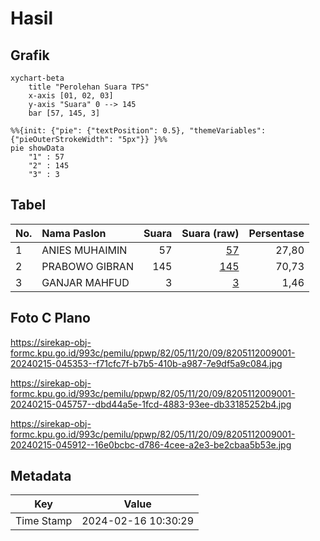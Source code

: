 # Hasil

## Grafik

```mermaid
xychart-beta
    title "Perolehan Suara TPS"
    x-axis [01, 02, 03]
    y-axis "Suara" 0 --> 145
    bar [57, 145, 3]
```

```mermaid
%%{init: {"pie": {"textPosition": 0.5}, "themeVariables": {"pieOuterStrokeWidth": "5px"}} }%%
pie showData
    "1" : 57
    "2" : 145
    "3" : 3
```

## Tabel

| No. | Nama Paslon    | Suara | Suara (raw) | Persentase |
|:--- |:-------------- | -----:| -----------:| ----------:|
| 1   | ANIES MUHAIMIN | 57    | [57][p-1]   | 27,80      |
| 2   | PRABOWO GIBRAN | 145   | [145][p-2]  | 70,73      |
| 3   | GANJAR MAHFUD  | 3     | [3][p-3]    | 1,46       |


[p-1]: https://github.com/gigit-pemilu/pemilu-2024-82-maluku-utara/blob/main/pilpres/hitung-suara/sub/82-maluku-utara/sub/05-kepulauan-sula/sub/11-mangoli-tengah/sub/2009-jere/sub/001-tps/sub/paslon-1.txt
[p-2]: https://github.com/gigit-pemilu/pemilu-2024-82-maluku-utara/blob/main/pilpres/hitung-suara/sub/82-maluku-utara/sub/05-kepulauan-sula/sub/11-mangoli-tengah/sub/2009-jere/sub/001-tps/sub/paslon-2.txt
[p-3]: https://github.com/gigit-pemilu/pemilu-2024-82-maluku-utara/blob/main/pilpres/hitung-suara/sub/82-maluku-utara/sub/05-kepulauan-sula/sub/11-mangoli-tengah/sub/2009-jere/sub/001-tps/sub/paslon-3.txt

## Foto C Plano

https://sirekap-obj-formc.kpu.go.id/993c/pemilu/ppwp/82/05/11/20/09/8205112009001-20240215-045353--f71cfc7f-b7b5-410b-a987-7e9df5a9c084.jpg

https://sirekap-obj-formc.kpu.go.id/993c/pemilu/ppwp/82/05/11/20/09/8205112009001-20240215-045757--dbd44a5e-1fcd-4883-93ee-db33185252b4.jpg

https://sirekap-obj-formc.kpu.go.id/993c/pemilu/ppwp/82/05/11/20/09/8205112009001-20240215-045912--16e0bcbc-d786-4cee-a2e3-be2cbaa5b53e.jpg


## Metadata

| Key        | Value               |
| ---------- | ------------------- |
| Time Stamp | 2024-02-16 10:30:29 |




